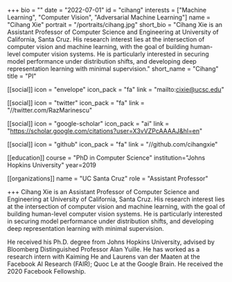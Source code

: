 +++
bio = ""
date = "2022-07-01"
id = "cihang"
interests = ["Machine Learning", "Computer Vision", "Adversarial Machine Learning"]
name = "Cihang Xie"
portrait = "/portraits/cihang.jpg"
short_bio = "Cihang Xie is an Assistant Professor of Computer Science and Engineering at University of California, Santa Cruz. His research interest lies at the intersection of computer vision and machine learning, with the goal of building human-level computer vision systems. He is particularly interested in securing model performance under distribution shifts, and developing deep representation learning with minimal supervision."
short_name = "Cihang"
title = "PI"

[[social]]
    icon = "envelope"
    icon_pack = "fa"
    link = "mailto:cixie@ucsc.edu"

[[social]]
    icon = "twitter"
    icon_pack = "fa"
    link = "//twitter.com/RazMarinescu"

[[social]]
    icon = "google-scholar"
    icon_pack = "ai"
    link = "https://scholar.google.com/citations?user=X3vVZPcAAAAJ&hl=en"

[[social]]
    icon = "github"
    icon_pack = "fa"
    link = "//github.com/cihangxie"
    

[[education]]
    course = "PhD in Computer Science"
    institution="Johns Hopkins University"
    year=2019

[[organizations]]
    name = "UC Santa Cruz"
    role = "Assistant Professor"

+++
Cihang Xie is an Assistant Professor of Computer Science and Engineering at University of California, Santa Cruz. His research interest lies at the intersection of computer vision and machine learning, with the goal of building human-level computer vision systems. He is particularly interested in securing model performance under distribution shifts, and developing deep representation learning with minimal supervision.

He received his Ph.D. degree from Johns Hopkins University, advised by Bloomberg Distinguished Professor Alan Yuille. He has worked as a research intern with Kaiming He and Laurens van der Maaten at the Facebook AI Research (FAIR); Quoc Le at the Google Brain. He received the 2020 Facebook Fellowship.